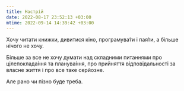 ```yaml
---
title: Настрій
date: 2022-08-17 23:52:13 +03:00
mtime: 2022-09-14 14:39:42 +03:00
---
```


Хочу читати книжки, дивитися кіно, програмува́ти і пая́ти, а більше нічого не хочу.

Більше за все не хочу думати над складними питаннями про цілепоклада́ння та планува́ння, про прийняття відповідальності за власне життя і про все таке серйозне.

Але рано чи пізно буде треба.
